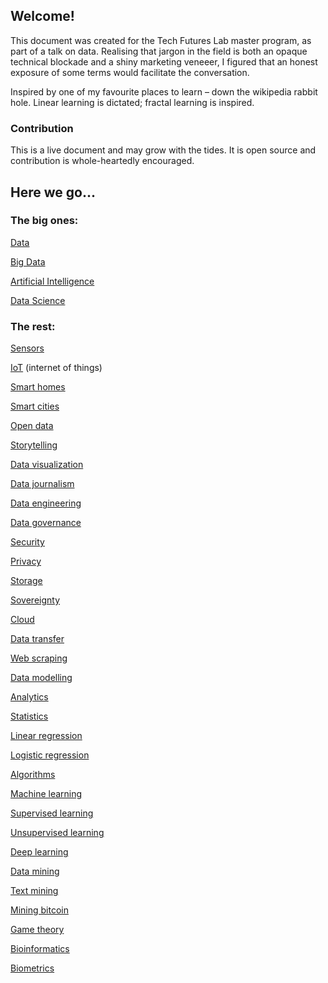 ## Welcome!

This document was created for the Tech Futures Lab master program, as part of a talk on data. Realising that jargon in the field is both an opaque technical blockade and a shiny marketing veneeer, I figured that an honest exposure of some terms would facilitate the conversation. 

Inspired by one of my favourite places to learn – down the wikipedia rabbit hole. Linear learning is dictated; fractal learning is inspired.

### Contribution

This is a live document and may grow with the tides. It is open source and contribution is whole-heartedly encouraged. 

## Here we go...

### The big ones:

[Data](definitions/data.md)

[Big Data](definitions/big_data.md)

[Artificial Intelligence](definitions/artificial_intelligence.md)

[Data Science](definitions/data_science.md)

### The rest:

[Sensors](definitions/sensors.md)

[IoT](definitions/iot.md) (internet of things)

[Smart homes](definitions/smart_homes.md)

[Smart cities](definitions/smart_cities.md)

[Open data](definitions/open_data.md)

[Storytelling](definitions/storytelling.md)

[Data visualization](definitions/data_visualization.md)

[Data journalism](definitions/data_journalism.md)

[Data engineering](definitions/data_engineering.md)

[Data governance](definitions/data_governance.md)

[Security](definitions/security.md)

[Privacy](definitions/privacy.md)

[Storage](definitions/storage.md)

[Sovereignty](definitions/sovereignty.md)

[Cloud](definitions/cloud.md)

[Data transfer](definitions/data_transfer.md)

[Web scraping](definitions/web_scraping.md)

[Data modelling](definitions/data_modelling.md)

[Analytics](definitions/analytics.md)

[Statistics](definitions/statistics.md)

[Linear regression](definitions/linear_regression.md)

[Logistic regression](definitions/logistic_regression.md)

[Algorithms](definitions/algorithms.md)

[Machine learning](definitions/machine_learning.md)

[Supervised learning](definitions/supervised_learning.md)

[Unsupervised learning](definitions/unsupervised_learning.md)

[Deep learning](definitions/deep_learning.md)

[Data mining](definitions/data_mining.md)

[Text mining](definitions/text_mining.md)

[Mining bitcoin](definitions/mining_bitcoin.md)

[Game theory](definitions/game_theory.md)

[Bioinformatics](definitions/bioinformatics.md)

[Biometrics](definitions/biometrics.md)
